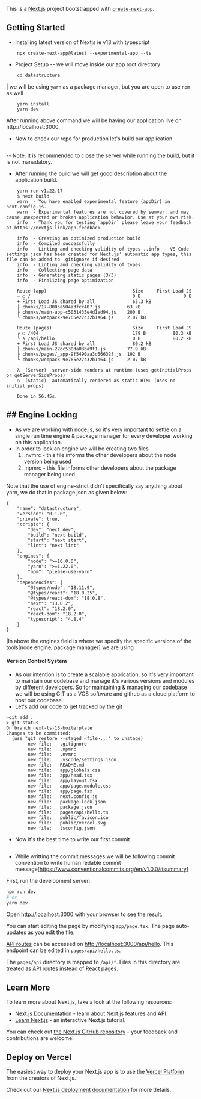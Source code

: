 This is a [Next.js](https://nextjs.org/) project bootstrapped with [`create-next-app`](https://github.com/vercel/next.js/tree/canary/packages/create-next-app).

## Getting Started

- Installing latest version of Nextjs ie v13 with typescript
```
    npx create-next-app@latest --experimental-app --ts
 ```
- Project Setup
    -- we will move inside our app root directory 
```
    cd datastructure
```
| we will be using ```yarn``` as a package manager, but you are open to use ```npm``` as well
```
    yarn install
    yarn dev
```
After running above command we will be having our application live on http://localhost:3000.

- Now to check our repo for production let's build our application
``` yarn build
```
-- Note: It is recommended to close the server while running the build, but it is not manadatory.
- After running the build we will get good description about the application build.
```
    yarn run v1.22.17
    $ next build
    warn  - You have enabled experimental feature (appDir) in next.config.js.
    warn  - Experimental features are not covered by semver, and may cause unexpected or broken application behavior. Use at your own risk.
    info  - Thank you for testing `appDir` please leave your feedback at https://nextjs.link/app-feedback

    info  - Creating an optimized production build  
    info  - Compiled successfully
    info  - Linting and checking validity of types ..info  - VS Code settings.json has been created for Next.js' automatic app types, this file can be added to .gitignore if desired
    info  - Linting and checking validity of types  
    info  - Collecting page data  
    info  - Generating static pages (3/3)
    info  - Finalizing page optimization

    Route (app)                                Size     First Load JS
    ─ ○ /                                      0 B                0 B
    + First Load JS shared by all              65.3 kB
    ├ chunks/17-8005a504a3fcc407.js          63 kB
    ├ chunks/main-app-c5031435e4d1ed94.js    200 B
    └ chunks/webpack-9e765e27c32b1a64.js     2.07 kB

    Route (pages)                              Size     First Load JS
    ┌ ○ /404                                   179 B          80.3 kB
    └ λ /api/hello                             0 B            80.2 kB
    + First Load JS shared by all              80.2 kB
    ├ chunks/main-22dc530da03ba9f1.js        77.9 kB
    ├ chunks/pages/_app-9f5490aa3d56632f.js  192 B
    └ chunks/webpack-9e765e27c32b1a64.js     2.07 kB

    λ  (Server)  server-side renders at runtime (uses getInitialProps or getServerSideProps)
    ○  (Static)  automatically rendered as static HTML (uses no initial props)       

    Done in 56.45s.
```

## ## Engine Locking 
- As we are working with node.js, so it's very important to settle on a single run time engine & package manager for every developer working on this application.
- In order to lock an engine we will be creating two files
    1. .nvmrc - this file informs the other developers about the node version being used 
    2. .npmrc - this file informs other developers about the package manager being used 

Note that the use of engine-strict didn't specifically say anything about yarn, we do that in package.json as given below:
```
{
    "name": "datastructure",
    "version": "0.1.0",
    "private": true,
    "scripts": {
        "dev": "next dev",
        "build": "next build",
        "start": "next start",
        "lint": "next lint"
    },
    "engines": {
        "node": ">=16.0.0",
        "yarn": ">=1.22.0",
        "npm": "please-use-yarn"
    },
    "dependencies": {
        "@types/node": "18.11.9",
        "@types/react": "18.0.25",
        "@types/react-dom": "18.0.8",
        "next": "13.0.2",
        "react": "18.2.0",
        "react-dom": "18.2.0",
        "typescript": "4.8.4"
    }
}

```
|In above the engines field is where we specify the specific versions of the tools[node engine, package manager] we are using 


#### Version Control System
- As our intention is to create a scalable application, so it's very important to maintain our codebase and manage it's various versions and modules by different developers. So for maintaining & managing our codebase we will be using GIT as a VCS software and github as a cloud platform to host our codebase.
- Let's add our code to get tracked by the git
```
>git add .
> git status    
On branch next-ts-13-boilerplate
Changes to be committed:
  (use "git restore --staged <file>..." to unstage)
        new file:   .gitignore
        new file:   .npmrc
        new file:   .nvmrc
        new file:   .vscode/settings.json
        new file:   README.md
        new file:   app/globals.css
        new file:   app/head.tsx
        new file:   app/layout.tsx
        new file:   app/page.module.css
        new file:   app/page.tsx
        new file:   next.config.js
        new file:   package-lock.json
        new file:   package.json
        new file:   pages/api/hello.ts
        new file:   public/favicon.ico
        new file:   public/vercel.svg
        new file:   tsconfig.json
```
- Now it's the best time to write our first commit 
```

```

- While writting the commit messages we will be following commit convention to write human redable commit message[https://www.conventionalcommits.org/en/v1.0.0/#summary]


First, run the development server:

```bash
npm run dev
# or
yarn dev
```

Open [http://localhost:3000](http://localhost:3000) with your browser to see the result.

You can start editing the page by modifying `app/page.tsx`. The page auto-updates as you edit the file.

[API routes](https://nextjs.org/docs/api-routes/introduction) can be accessed on [http://localhost:3000/api/hello](http://localhost:3000/api/hello). This endpoint can be edited in `pages/api/hello.ts`.

The `pages/api` directory is mapped to `/api/*`. Files in this directory are treated as [API routes](https://nextjs.org/docs/api-routes/introduction) instead of React pages.

## Learn More

To learn more about Next.js, take a look at the following resources:

- [Next.js Documentation](https://nextjs.org/docs) - learn about Next.js features and API.
- [Learn Next.js](https://nextjs.org/learn) - an interactive Next.js tutorial.

You can check out [the Next.js GitHub repository](https://github.com/vercel/next.js/) - your feedback and contributions are welcome!

## Deploy on Vercel

The easiest way to deploy your Next.js app is to use the [Vercel Platform](https://vercel.com/new?utm_medium=default-template&filter=next.js&utm_source=create-next-app&utm_campaign=create-next-app-readme) from the creators of Next.js.

Check out our [Next.js deployment documentation](https://nextjs.org/docs/deployment) for more details.
